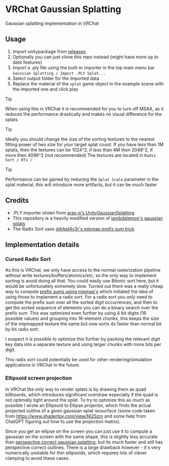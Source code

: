 # VRChat Gaussian Splatting
Gaussian splatting implementation in VRChat
## Usage
1. Import unitypackage from [releases](https://github.com/MichaelMoroz/VRChatGaussianSplatting/releases) 
2. Optionally you can just clone this repo instead (might have more up to date features)
3. Import a .ply file using the built-in importer in the top main menu bar `Gaussian Splatting / Import .PLY Splat...`
4. Select output folder for the imported data
5. Replace the material of the `splat` game object in the example scene with the imported one and click play

> [!TIP]
> When using this in VRChat it is recommended for you to turn off MSAA, as it reduces the performance drastically and makes no visual difference for the splats

> [!TIP]
> Ideally you should change the size of the sorting textures to the nearest fitting power of two size for your target splat count. If you have less than 1M splats, then the textures can be 1024^2, if less than 4M then 2048^2, if more then 4096^2 (not recommended)
> The textures are located in `Radix Sort / RTs /`

> [!TIP]
> Performance can be gained by reducing the `Splat Scale` parameter in the splat material, this will introduce more artifacts, but it can be much faster

## Credits
* .PLY importer stolen from [aras-p's UnityGaussianSplatting](https://github.com/aras-p/UnityGaussianSplatting)  
* This repository is a heavily modified version of [lambdalemon's gaussian splats](https://github.com/lambdalemon/vrcsplat)  
* The Radix Sort uses [d4rkpl4y3r's mipmap prefix sum trick](https://github.com/d4rkc0d3r/CompactSparseTextureDemo)  

## Implementation details 

### Cursed Radix Sort
As this is VRChat, we only have access to the normal rasterization pipeline without write textures/buffers/atomics/etc, so the only way to implement sorting is avoid doing all that. You could easily use Bitonic sort here, but it would be unfortunately extremely slow.
Turned out there was a really cheap way to compute [prefix sums using mipmap's](https://github.com/d4rkc0d3r/CompactSparseTextureDemo) which initiated the idea of using those to implement a radix sort.
For a radix sort you only need to compute the prefix sum over all the sorted digit occurrences, and then to get the sorted sequence of elements you can do a binary search over the prefix sum.
This was optimized even further by using 4 bit digits (16 possible values) and grouping into 16-element chunks, this keeps the size of the mipmapped texture the same but now sorts 4x faster than normal bit by bit radix sort.

I suspect it is possible to optimize this further by packing the relevant digit key data into a separate texture and using larger chunks with more bits per digit.

This radix sort could potentially be used for other rendering/simulation applications in VRChat in the future.

### Ellipsoid screen projection
In VRChat the only way to render splats is by drawing them as quad billboards, which introduces significant overdraw especially if the quad is not optimally tight around the splat. To try to optimize this as much as possible I wrote an Ellipsoid to Ellipse projector, which finds the actual projected outline of a given gaussian splat isosurface (some code taken from https://www.shadertoy.com/view/Nl2Szm and some help from ChatGPT figuring out how to use the projection matrix).

Since you get an ellipse on the screen you can just use it to compute a gaussian on the screen with the same shape, this is slightly less accurate than [perspective correct gaussian splatting](https://fhahlbohm.github.io/htgs/), but its much faster and still has perspective correct outlines.
There is a large drawback however - it's very numerically unstable for thin ellipsoids, which requires lots of clever clamping to avoid these cases. 
